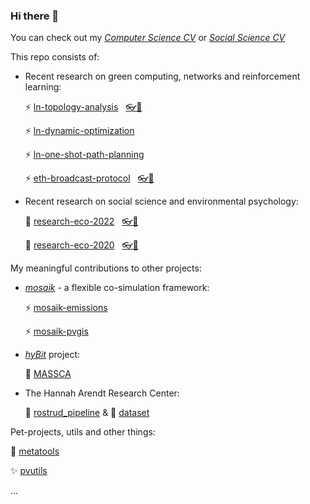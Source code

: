 ### Hi there 👋 
You can check out my *[Computer Science CV](https://ellariel.github.io/cv-cs/)* or *[Social Science CV](https://ellariel.github.io/cv-ss/)*

This repo consists of:
- Recent research on green computing, networks and reinforcement learning:

  ⚡ [ln-topology-analysis](https://github.com/Ellariel/ln-topology-analysis)&nbsp;&nbsp;&nbsp;[👓📃](https://doi.org/10.1016/j.comnet.2024.110297)
  
  ⚡ [ln-dynamic-optimization](https://github.com/Ellariel/ln-dynamic-optimization)
  
  ⚡ [ln-one-shot-path-planning](https://github.com/Ellariel/ln-one-shot-path-planning)
  
  ⚡ [eth-broadcast-protocol](https://github.com/Ellariel/eth-broadcast-protocol)&nbsp;&nbsp;&nbsp;[👓📃](https://doi.org/10.48550/arXiv.2407.15616)
  
- Recent research on social science and environmental psychology:

  🌱 [research-eco-2022](https://github.com/Ellariel/research-eco-2022)&nbsp;&nbsp;&nbsp;[👓📃](https://doi.org/10.1525/collabra.73637)
    
  🌱 [research-eco-2020](https://github.com/Ellariel/research-eco-2020)&nbsp;&nbsp;&nbsp;[👓📃](https://doi.org/10.1016/j.spc.2021.05.008)
<!--
  🌱 [research-eco-2020-posthoc-analysis](https://github.com/Ellariel/research-eco-2020-posthoc-analysis) -->

My meaningful contributions to other projects:
- [*mosaik*](https://mosaik.offis.de/) - a flexible co-simulation framework:
  
  ⚡ [mosaik-emissions](https://gitlab.com/mosaik/components/energy/mosaik-emissions)
  
  ⚡ [mosaik-pvgis](https://gitlab.com/mosaik/components/energy/mosaik-pvgis)

- [*hyBit*](https://hybit.org/en/) project:
  
  🌱 [MASSCA](https://gitlab.com/hybit1/massca)
  
- The Hannah Arendt Research Center:

  📄 [rostrud_pipeline](https://github.com/tha-rc/rostrud_pipeline) & 💾 [dataset](https://doi.org/10.5281/zenodo.10913325)
  
Pet-projects, utils and other things:

  📄 [metatools](https://github.com/Ellariel/metatools)
  
  ✨ [pvutils](https://github.com/Ellariel/pvutils)
  
  ...



<!--
**Ellariel/ellariel** is a ✨ _special_ ✨ repository because its `README.md` (this file) appears on your GitHub profile.
Here are some ideas to get you started:
- 🔭 I’m currently working on ...
- 🌱 I’m currently learning ...
- 👯 I’m looking to collaborate on ...
- 🤔 I’m looking for help with ...
- 💬 Ask me about ...
- 📫 How to reach me: ...
- 😄 Pronouns: ...
- ⚡ Fun fact: ...
-->
